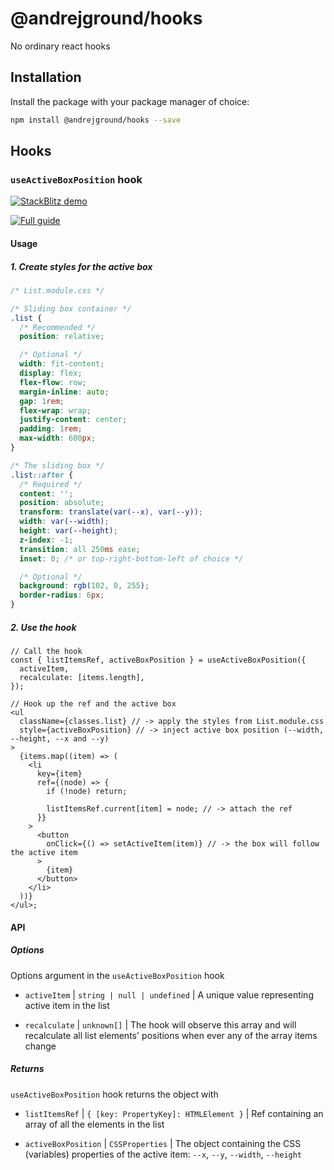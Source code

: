 # @andrejground/hooks

No ordinary react hooks

## Installation

Install the package with your package manager of choice:

```sh
npm install @andrejground/hooks --save
```

## Hooks

### `useActiveBoxPosition` hook

[![StackBlitz demo](https://developer.stackblitz.com/img/open_in_stackblitz.svg)](https://stackblitz.com/edit/andrejground-react-sliding-box?file=src%2Fcomponents%2FList.tsx,src%2Fhooks%2FuseActiveBoxPosition.ts)

[![Full guide](https://developer.stackblitz.com/img/open_in_stackblitz.svg)](https://andrejground.com/articles/sliding-box-over-the-active-item)

#### Usage

##### 1. Create styles for the active box

```css
/* List.module.css */

/* Sliding box container */
.list {
  /* Recommended */
  position: relative;

  /* Optional */
  width: fit-content;
  display: flex;
  flex-flow: row;
  margin-inline: auto;
  gap: 1rem;
  flex-wrap: wrap;
  justify-content: center;
  padding: 1rem;
  max-width: 600px;
}

/* The sliding box */
.list::after {
  /* Required */
  content: '';
  position: absolute;
  transform: translate(var(--x), var(--y));
  width: var(--width);
  height: var(--height);
  z-index: -1;
  transition: all 250ms ease;
  inset: 0; /* or top-right-bottom-left of choice */

  /* Optional */
  background: rgb(102, 0, 255);
  border-radius: 6px;
}
```

##### 2. Use the hook

```tsx
// Call the hook
const { listItemsRef, activeBoxPosition } = useActiveBoxPosition({
  activeItem,
  recalculate: [items.length],
});

// Hook up the ref and the active box
<ul
  className={classes.list} // -> apply the styles from List.module.css
  style={activeBoxPosition} // -> inject active box position (--width, --height, --x and --y)
>
  {items.map((item) => (
    <li
      key={item}
      ref={(node) => {
        if (!node) return;

        listItemsRef.current[item] = node; // -> attach the ref
      }}
    >
      <button
        onClick={() => setActiveItem(item)} // -> the box will follow the active item
      >
        {item}
      </button>
    </li>
  ))}
</ul>;
```

#### API

##### Options

Options argument in the `useActiveBoxPosition` hook

- `activeItem` | `string | null | undefined` | 	A unique value representing active item in the list

- `recalculate` | `unknown[]` | The hook will observe this array and will recalculate all list elements' positions when ever any of the array items change

##### Returns

`useActiveBoxPosition` hook returns the object with

- `listItemsRef` | `{ [key: PropertyKey]: HTMLElement }` | 	Ref containing an array of all the elements in the list

- `activeBoxPosition` | `CSSProperties` | The object containing the CSS (variables) properties of the active item: `--x`, `--y`, `--width`, `--height`